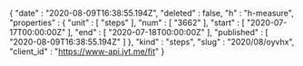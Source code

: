 {
  "date" : "2020-08-09T16:38:55.194Z",
  "deleted" : false,
  "h" : "h-measure",
  "properties" : {
    "unit" : [ "steps" ],
    "num" : [ "3662" ],
    "start" : [ "2020-07-17T00:00:00Z" ],
    "end" : [ "2020-07-18T00:00:00Z" ],
    "published" : [ "2020-08-09T16:38:55.194Z" ]
  },
  "kind" : "steps",
  "slug" : "2020/08/oyvhx",
  "client_id" : "https://www-api.jvt.me/fit"
}
